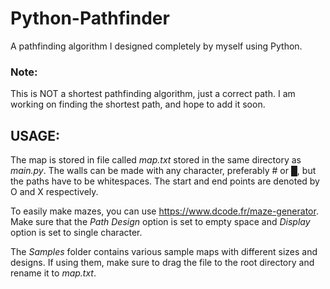# Python-Pathfinder

A pathfinding algorithm I designed completely by myself using Python.
### Note: 
This is NOT a shortest pathfinding algorithm, just a correct path. I am working on finding the shortest path, and hope to add it soon.

## USAGE:

The map is stored in file called *map.txt* stored in the same directory as *main.py*. The walls can be made with any character, preferably # or █, but the paths have to be whitespaces. The start and end points are denoted by O and X respectively. 

To easily make mazes, you can use https://www.dcode.fr/maze-generator. Make sure that the *Path Design* option is set to empty space and *Display* option is set to single character.

The *Samples* folder contains various sample maps with different sizes and designs. If using them, make sure to drag the file to the root directory and rename it to *map.txt*.
